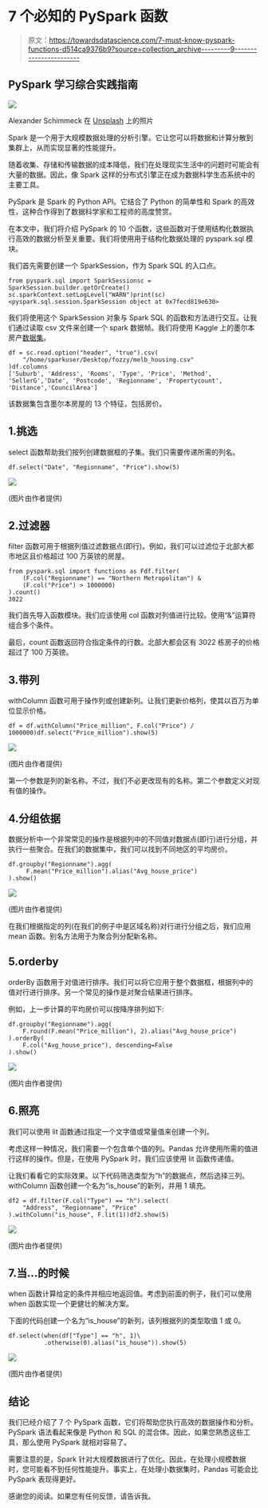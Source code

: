 # 7 个必知的 PySpark 函数

> 原文：<https://towardsdatascience.com/7-must-know-pyspark-functions-d514ca9376b9?source=collection_archive---------9----------------------->

## PySpark 学习综合实践指南

![](img/7ad3b1341209ac7746e297c9db55fe45.png)

Alexander Schimmeck 在 [Unsplash](https://unsplash.com/s/photos/practice?utm_source=unsplash&utm_medium=referral&utm_content=creditCopyText) 上的照片

Spark 是一个用于大规模数据处理的分析引擎。它让您可以将数据和计算分散到集群上，从而实现显著的性能提升。

随着收集、存储和传输数据的成本降低，我们在处理现实生活中的问题时可能会有大量的数据。因此，像 Spark 这样的分布式引擎正在成为数据科学生态系统中的主要工具。

PySpark 是 Spark 的 Python API。它结合了 Python 的简单性和 Spark 的高效性，这种合作得到了数据科学家和工程师的高度赞赏。

在本文中，我们将介绍 PySpark 的 10 个函数，这些函数对于使用结构化数据执行高效的数据分析至关重要。我们将使用用于结构化数据处理的 pyspark.sql 模块。

我们首先需要创建一个 SparkSession，作为 Spark SQL 的入口点。

```
from pyspark.sql import SparkSessionsc = SparkSession.builder.getOrCreate()
sc.sparkContext.setLogLevel("WARN")print(sc)
<pyspark.sql.session.SparkSession object at 0x7fecd819e630>
```

我们将使用这个 SparkSession 对象与 Spark SQL 的函数和方法进行交互。让我们通过读取 csv 文件来创建一个 spark 数据帧。我们将使用 Kaggle 上的墨尔本房产[数据集](https://www.kaggle.com/anthonypino/melbourne-housing-market)。

```
df = sc.read.option("header", "true").csv(
    "/home/sparkuser/Desktop/fozzy/melb_housing.csv"
)df.columns
['Suburb', 'Address', 'Rooms', 'Type', 'Price', 'Method', 'SellerG','Date', 'Postcode', 'Regionname', 'Propertycount', 'Distance','CouncilArea']
```

该数据集包含墨尔本房屋的 13 个特征，包括房价。

## 1.挑选

select 函数帮助我们按列创建数据框的子集。我们只需要传递所需的列名。

```
df.select("Date", "Regionname", "Price").show(5)
```

![](img/494e4f4cce44e08b08b4f6dbda96a460.png)

(图片由作者提供)

## 2.过滤器

filter 函数可用于根据列值过滤数据点(即行)。例如，我们可以过滤位于北部大都市地区且价格超过 100 万英镑的房屋。

```
from pyspark.sql import functions as Fdf.filter(
    (F.col("Regionname") == "Northern Metropolitan") &
    (F.col("Price") > 1000000)
).count()
3022
```

我们首先导入函数模块。我们应该使用 col 函数对列值进行比较。使用“&”运算符组合多个条件。

最后，count 函数返回符合指定条件的行数。北部大都会区有 3022 栋房子的价格超过了 100 万英镑。

## 3.带列

withColumn 函数可用于操作列或创建新列。让我们更新价格列，使其以百万为单位显示价格。

```
df = df.withColumn("Price_million", F.col("Price") / 1000000)df.select("Price_million").show(5)
```

![](img/e7e3a40df5d9778b093e469fdc019861.png)

(图片由作者提供)

第一个参数是列的新名称。不过，我们不必更改现有的名称。第二个参数定义对现有值的操作。

## 4.分组依据

数据分析中一个非常常见的操作是根据列中的不同值对数据点(即行)进行分组，并执行一些聚合。在我们的数据集中，我们可以找到不同地区的平均房价。

```
df.groupby("Regionname").agg(
     F.mean("Price_million").alias("Avg_house_price")
).show()
```

![](img/003aaef8b9061b288d52d4d8b8d0b285.png)

(图片由作者提供)

在我们根据指定的列(在我们的例子中是区域名称)对行进行分组之后，我们应用 mean 函数。别名方法用于为聚合列分配新名称。

## 5.orderby

orderBy 函数用于对值进行排序。我们可以将它应用于整个数据框，根据列中的值对行进行排序。另一个常见的操作是对聚合结果进行排序。

例如，上一步计算的平均房价可以按降序排列如下:

```
df.groupby("Regionname").agg(
    F.round(F.mean("Price_million"), 2).alias("Avg_house_price")
).orderBy(
    F.col("Avg_house_price"), descending=False
).show()
```

![](img/4b80b376ac8639904bfd245355101fed.png)

(图片由作者提供)

## 6.照亮

我们可以使用 lit 函数通过指定一个文字值或常量值来创建一个列。

考虑这样一种情况，我们需要一个包含单个值的列。Pandas 允许使用所需的值进行这样的操作。但是，在使用 PySpark 时，我们应该使用 lit 函数传递值。

让我们看看它的实际效果。以下代码筛选类型为“h”的数据点，然后选择三列。withColumn 函数创建一个名为“is_house”的新列，并用 1 填充。

```
df2 = df.filter(F.col("Type") == "h").select(
    "Address", "Regionname", "Price"
).withColumn("is_house", F.lit(1))df2.show(5)
```

![](img/4df88e1973c69599f406b417e55f716f.png)

(图片由作者提供)

## 7.当...的时候

when 函数计算给定的条件并相应地返回值。考虑到前面的例子，我们可以使用 when 函数实现一个更健壮的解决方案。

下面的代码创建一个名为“is_house”的新列，该列根据列的类型取值 1 或 0。

```
df.select(when(df["Type"] == "h", 1)\
          .otherwise(0).alias("is_house")).show(5)
```

![](img/80c20e313dc8080a5e43df57a5a49911.png)

(图片由作者提供)

## 结论

我们已经介绍了 7 个 PySpark 函数，它们将帮助您执行高效的数据操作和分析。PySpark 语法看起来像是 Python 和 SQL 的混合体。因此，如果您熟悉这些工具，那么使用 PySpark 就相对容易了。

需要注意的是，Spark 针对大规模数据进行了优化。因此，在处理小规模数据时，您可能看不到任何性能提升。事实上，在处理小数据集时，Pandas 可能会比 PySpark 表现得更好。

感谢您的阅读。如果您有任何反馈，请告诉我。